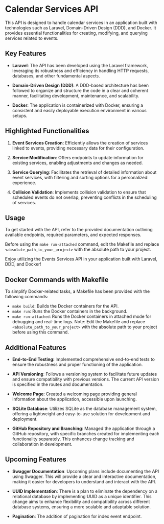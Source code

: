 # Calendar Services API

This API is designed to handle calendar services in an application built with technologies such as Laravel, Domain-Driven Design (DDD), and Docker. It provides essential functionalities for creating, modifying, and querying services related to events.

## Key Features

- **Laravel**: The API has been developed using the Laravel framework, leveraging its robustness and efficiency in handling HTTP requests, databases, and other fundamental aspects.

- **Domain-Driven Design (DDD)**: A DDD-based architecture has been followed to organize and structure the code in a clear and coherent manner, facilitating development, maintenance, and scalability.

- **Docker**: The application is containerized with Docker, ensuring a consistent and easily deployable execution environment in various setups.

## Highlighted Functionalities

1. **Event Services Creation**: Efficiently allows the creation of services linked to events, providing necessary data for their configuration.

2. **Service Modification**: Offers endpoints to update information for existing services, enabling adjustments and changes as needed.

3. **Service Querying**: Facilitates the retrieval of detailed information about event services, with filtering and sorting options for a personalized experience.

4. **Collision Validation**: Implements collision validation to ensure that scheduled events do not overlap, preventing conflicts in the scheduling of services.


## Usage

To get started with the API, refer to the provided documentation outlining available endpoints, required parameters, and expected responses.

Before using the `make run-attached` command, edit the Makefile and replace `<absolute_path_to_your_project>` with the absolute path to your project.

Enjoy utilizing the Events Services API in your application built with Laravel, DDD, and Docker!

## Docker Commands with Makefile

To simplify Docker-related tasks, a Makefile has been provided with the following commands:

- `make build`: Builds the Docker containers for the API.
- `make run`: Runs the Docker containers in the background.
- `make run-attached`: Runs the Docker containers in attached mode for debugging and real-time logs. Note: Edit the Makefile and replace `<absolute_path_to_your_project>` with the absolute path to your project before using this command.

## Additional Features

- **End-to-End Testing**: Implemented comprehensive end-to-end tests to ensure the robustness and proper functioning of the application.

- **API Versioning**: Follows a versioning system to facilitate future updates and ensure compatibility with previous versions. The current API version is specified in the routes and documentation.

- **Welcome Page**: Created a welcoming page providing general information about the application, accessible upon launching.

- **SQLite Database**: Utilizes SQLite as the database management system, offering a lightweight and easy-to-use solution for development and deployment.

- **GitHub Repository and Branching**: Managed the application through a GitHub repository, with specific branches created for implementing each functionality separately. This enhances change tracking and collaboration in development.

## Upcoming Features

- **Swagger Documentation**: Upcoming plans include documenting the API using Swagger. This will provide a clear and interactive documentation, making it easier for developers to understand and interact with the API.

- **UUID Implementation**: There is a plan to eliminate the dependency on a relational database by implementing UUID as a unique identifier. This change aims to enhance flexibility and compatibility across different database systems, ensuring a more scalable and adaptable solution.

- **Pagination**: The addition of pagination for index event endpoint. 

